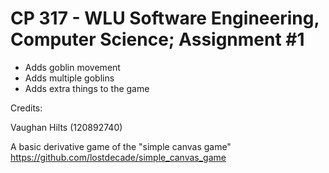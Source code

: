 CP 317 - WLU Software Engineering, Computer Science; Assignment #1
========

* Adds goblin movement
* Adds multiple goblins
* Adds extra things to the game

Credits:

Vaughan Hilts (120892740)

A basic derivative game of the "simple canvas game" https://github.com/lostdecade/simple_canvas_game
